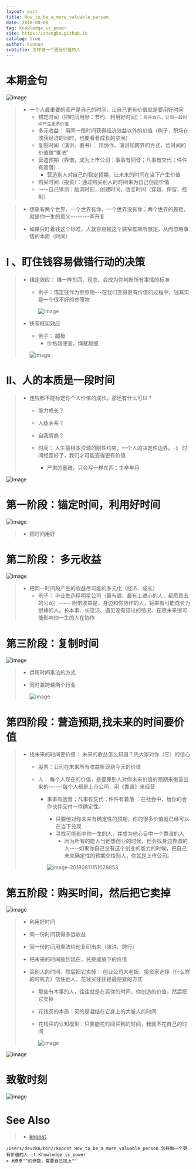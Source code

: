 ```yaml
---
layout: post
title: How_to_be_a_more_valuable_person
date: 2018-08-08
tag: Knowledge_is_power
site: https://zhangkn.github.io
catalog: true
author: kunnan
subtitle: 怎样做一个更有价值的人
---
```




#  本期金句

![image](https://wx1.sinaimg.cn/large/af39b376gy1fu2djktzlnj20lz0exakj.jpg)

> * 一个人最重要的资产是自己的时间，让自己更有价值就是要用好时间
>   * 锚定时间（把时间用好：节约、利用好时间）：`提升自己，让同一段时间产生更多价值`
>   * 多元收益： 用同一段时间获得经济效益以外的价值（例子，职场在收获经济的同时，也要看看成长的空间）
>   * 复制时间（演讲、著书）： 用协作、演讲和跨界的方式，给时间的价值做“乘法”
>   * 营造预期（靠谱，成为上市公司：事事有回音；凡事有交代；件件有着落）：
>     * 营造别人对自己的稳定预期，让未来的时间在当下产生价值
>   * 购买时间（投资）：通过购买别人的时间来为自己创造价值
>   * ～～自己猜测：脑洞时刻，创建时间，改变时间（穿越、停留、控制）



> *  想象有两个世界，一个世界有你，一个世界没有你；两个世界的差距，就是你一生的意义--------李开复
>
> * 如果只盯着钱这个标准，人就容易被这个狭窄框架所限定，从而忽略事情的本质（时间）
>
>   



# I 、盯住钱容易做错行动的决策



> * 锚定效应： 锚一样东西、观念，会成为你判断所有事情的标准
>
>   * 例子：锚定钱作为参照物---在我们变得更有价值的过程中，钱其实是一个很不好的参照物
>
>     ![image](https://wx1.sinaimg.cn/large/af39b376gy1fu2ep6yjvij20pp0egqki.jpg)
>
> * 狭窄框架效应
>
>   * 例子： 蹦极
>     * 价格越便宜，绳就越细
>
>   ![image](https://wx1.sinaimg.cn/large/af39b376gy1fu2eqmbulmj20pp0eg48s.jpg)





# II、人的本质是一段时间

> * 连钱都不能标定你个人价值的成长，那还有什么可以？
>
>   * 能力成长？
>
>   * 人脉关系？
>
>   * 自我情商？
>
>   * 时间： 人生最根本资源的刚性约束，一个人的决定性边界。-》 时间经营好了，我们才可能变得更有价值
>
>     * 严肃的墓碑，只会写一样东西：生卒年月
>
>     

![image](https://wx1.sinaimg.cn/large/af39b376gy1fu2hgmozkcj20mc0ck11v.jpg)



# 第一阶段：锚定时间，利用好时间

![image](https://wx1.sinaimg.cn/large/af39b376gy1fu2izwho5aj20pp0egdpd.jpg)



> * 把时间用好
>
>   



# 第二阶段： 多元收益



![image](https://wx3.sinaimg.cn/large/af39b376gy1fu5l5qs2yvj20pp0egqdl.jpg)





> * 把同一时间段产生的收益尽可能的多元化（经济、成长）
>   * 例子： 毕业生选择明星公司（最有趣、最有上进心的人，都愿意去的公司）----- 附带收益是，身边和你协作的人，将来有可能成长为很棒的人。长本事、长见识、遇见没有见过的情况、在跟未来很可能影响你一生的人在协作

# 第三阶段：复制时间



![image](https://wx3.sinaimg.cn/large/af39b376gy1fu5lsu4cskj20pp0eg12a.jpg)





> *  运用时间乘法的方式
>
>   * 同时兼跨越两个行业
>
>     ![image](https://wx3.sinaimg.cn/large/af39b376gy1fu5m3b2wg5j20pp0egn5r.jpg)







# 第四阶段：营造预期,找未来的时间要价值







> * 找未来的时间要价值： 未来的收益怎么知道？凭大家对你（它）的信心
>
>   * 股票：公司在未来所有收益折现到今天的价值
>
>   * 人： 每个人现在的价值，是要靠别人对你未来价值的预期来衡量出来的------每个人都是上市公司，用《靠谱》来经营
>
>     * 事事有回音；凡事有交代；件件有着落 ：在社会中，给你的合作伙伴交付一件确定性。
>
>       * 只要他对你未来有确定性的预期，你的很多价值就已经可以在当下兑现
>       * 寻找可能影响你一生的人，并成为他心目中一个靠谱的人
>         * 因为所有的能人当他想创业的时候，他会找身边靠谱的人----如果你自己没有这个创业的能力的时候，把自己未来确定性的预期交给别人，你就是上市公司。
>
>       ![image-20180811151028853](/var/folders/8s/t119mw8d4lsdztx8h9q8113m0000gn/T/abnerworks.Typora/image-20180811151028853.png)



#  第五阶段：购买时间，然后把它卖掉

![image](https://wx2.sinaimg.cn/large/af39b376gy1fu5sia7z0nj20pp0egakc.jpg)



> * 利用好时间
>
> * 同一份时间获得多远收益
>
> * 同一份时间用乘法给他复印出来（演讲、跨行）
>
> * 把未来的时间放到现在，兑换成放下的价值
>
> * 买别人的时间，然后把它卖掉： 创业公司大老板、投资家选择（什么样的时机去）信任他人，花钱买往往是最便宜的方式
>
>   * 那些有本事的人，往往就是在买你的时间、你创造的价值，然后把它卖掉
>
>     
>
>   * 花钱买的本质：买的是凝结在它身上的大量人的时间
>
>   * 花钱买的认知模型：只要能花时间买到的时间，我就不花自己的时间
>
>     ![image](https://wx2.sinaimg.cn/large/af39b376gy1fu5svb9u9ij20pj0edgxo.jpg)

![image](https://wx2.sinaimg.cn/large/af39b376gy1fu5syd46ehj20pp0egto4.jpg)





#  致敬时刻

![image](https://wx2.sinaimg.cn/large/af39b376gy1fu5t011m09j20qk0eyn7l.jpg)

# See Also 

>* [knpost](https://github.com/zhangkn/KNBin/blob/master/knpost) 
>
```
/Users/devzkn/bin//knpost How_to_be_a_more_valuable_person 怎样做一个更有价值的人 -t Knowledge_is_power
> #原来""的参数，需要自己加上""
```

